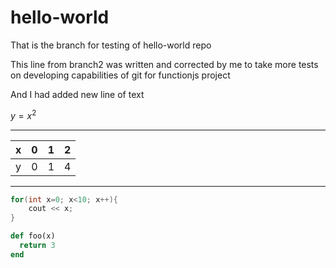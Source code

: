 # hello-world

That is the branch for testing of hello-world repo 

This line from branch2 
was written 
and corrected by me to take more tests on
developing capabilities of git for functionjs project

And I had added new line of text

$y=x^2$

----------------

|x    | 0   |  1  | 2   |
| --- | --- | --- | --- |
|y    | 0   | 1   | 4   | 

-------------------------

```c++ 
for(int x=0; x<10; x++){
    cout << x;
}
```

~~~~ruby startline=2 
def foo(x)
  return 3
end
~~~~~~~
